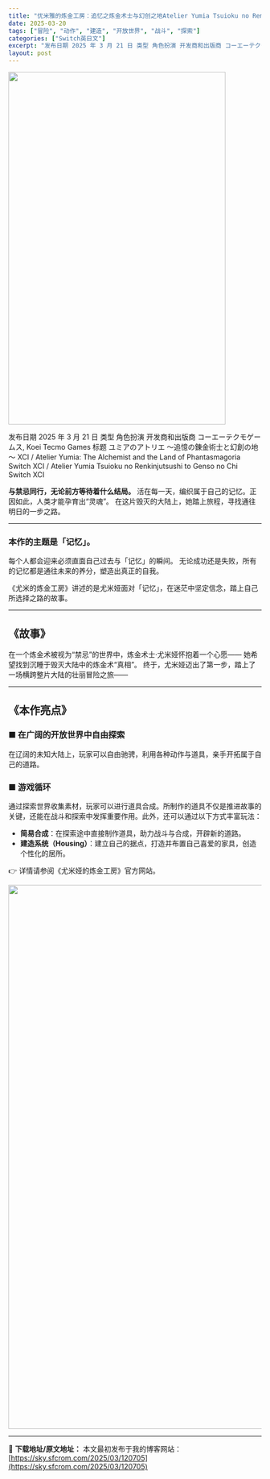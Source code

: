 ```yaml
---
title: "优米雅的炼金工房：追忆之炼金术士与幻创之地Atelier Yumia Tsuioku no Renkinjutsushi to Genso no Chi Switch XCI (v1.0.0)日文"
date: 2025-03-20
tags: ["冒险", "动作", "建造", "开放世界", "战斗", "探索"]
categories: ["Switch英日文"]
excerpt: "发布日期 2025 年 3 月 21 日 类型 角色扮演 开发商和出版商 コーエーテクモゲームス, Koei Tecmo Games 标题 ユミアのアトリエ ～追憶の錬金術士と幻創の地～ XCI / Atelier Yumia: The Alchemist and the Land of Phant&hellip;"
layout: post
---
```


<img class="aligncenter size-full wp-image-120697" src="https://sky.sfcrom.com/wp-content/uploads/2025/03/2025032007292644.webp" alt="" width="432" height="700" />

发布日期 2025 年 3 月 21 日
类型 角色扮演
开发商和出版商 コーエーテクモゲームス, Koei Tecmo Games
标题 ユミアのアトリエ ～追憶の錬金術士と幻創の地～ XCI / Atelier Yumia: The Alchemist and the Land of Phantasmagoria Switch XCI / Atelier Yumia Tsuioku no Renkinjutsushi to Genso no Chi Switch XCI

**与禁忌同行，无论前方等待着什么结局。**
活在每一天，编织属于自己的记忆。正因如此，人类才能孕育出“灵魂”。
在这片毁灭的大陆上，她踏上旅程，寻找通往明日的一步之路。

---

### **本作的主题是「记忆」。**
每个人都会迎来必须直面自己过去与「记忆」的瞬间。
无论成功还是失败，所有的记忆都是通往未来的养分，塑造出真正的自我。

《尤米的炼金工房》讲述的是尤米娅面对「记忆」，在迷茫中坚定信念，踏上自己所选择之路的故事。

---

## **《故事》**
在一个炼金术被视为“禁忌”的世界中，炼金术士·尤米娅怀抱着一个心愿——
她希望找到沉睡于毁灭大陆中的炼金术“真相”。
终于，尤米娅迈出了第一步，踏上了一场横跨整片大陆的壮丽冒险之旅——

---

## **《本作亮点》**
### ■ 在广阔的开放世界中自由探索
在辽阔的未知大陆上，玩家可以自由驰骋，利用各种动作与道具，亲手开拓属于自己的道路。

### ■ 游戏循环
通过探索世界收集素材，玩家可以进行道具合成。所制作的道具不仅是推进故事的关键，还能在战斗和探索中发挥重要作用。此外，还可以通过以下方式丰富玩法：

- **简易合成**：在探索途中直接制作道具，助力战斗与合成，开辟新的道路。
- **建造系统（Housing）**：建立自己的据点，打造并布置自己喜爱的家具，创造个性化的居所。

👉 详情请参阅《尤米娅的炼金工房》官方网站。

<img class="aligncenter size-full wp-image-120696" src="https://sky.sfcrom.com/wp-content/uploads/2025/03/2025032007292441.webp" alt="" width="1920" height="1080" />

---
📖 **下载地址/原文地址：** 本文最初发布于我的博客网站：[https://sky.sfcrom.com/2025/03/120705](https://sky.sfcrom.com/2025/03/120705)
